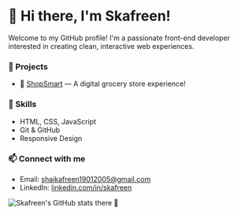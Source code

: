 # 👋 Hi there, I'm Skafreen!

Welcome to my GitHub profile! I'm a passionate front-end developer interested in creating clean, interactive web experiences.

### 💼 Projects
- 🛒 [ShopSmart](https://skafreen19.github.io/ShopSmart) — A digital grocery store experience!

### 🧰 Skills
- HTML, CSS, JavaScript
- Git & GitHub
- Responsive Design

### 📫 Connect with me
- Email: shaikafreen19012005@gmail.com
- LinkedIn: [linkedin.com/in/skafreen](https://linkedin.com/in/skafreen)

![Skafreen's GitHub stats](https://github-readme-stats.vercel.app/api?username=skafreen19&show_icons=true&theme=tokyonight) there 👋
